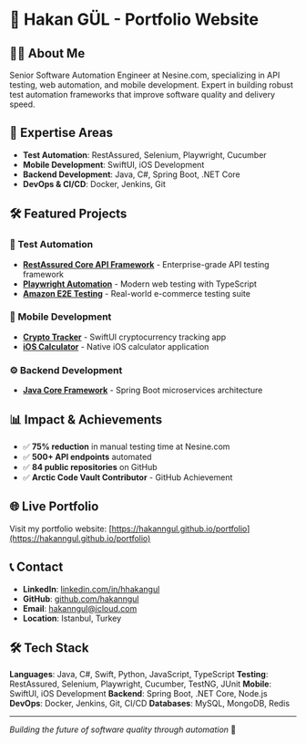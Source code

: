 # 🚀 Hakan GÜL - Portfolio Website

## 👨‍💻 About Me
Senior Software Automation Engineer at Nesine.com, specializing in API testing, web automation, and mobile development. Expert in building robust test automation frameworks that improve software quality and delivery speed.

## 🎯 Expertise Areas
- **Test Automation**: RestAssured, Selenium, Playwright, Cucumber
- **Mobile Development**: SwiftUI, iOS Development
- **Backend Development**: Java, C#, Spring Boot, .NET Core
- **DevOps & CI/CD**: Docker, Jenkins, Git

## 🛠️ Featured Projects

### 🔧 Test Automation
- **[RestAssured Core API Framework](https://github.com/hakanngul/RestAssureCoreApiProject)** - Enterprise-grade API testing framework
- **[Playwright Automation](https://github.com/hakanngul/playwright-allure-demo)** - Modern web testing with TypeScript
- **[Amazon E2E Testing](https://github.com/hakanngul/AmazonTestProduct)** - Real-world e-commerce testing suite

### 📱 Mobile Development
- **[Crypto Tracker](https://github.com/hakanngul/Crypto-SwiftUi)** - SwiftUI cryptocurrency tracking app
- **[iOS Calculator](https://github.com/hakanngul/calculator-app-swift)** - Native iOS calculator application

### ⚙️ Backend Development
- **[Java Core Framework](https://github.com/hakanngul/nextus-core)** - Spring Boot microservices architecture

## 📊 Impact & Achievements
- ✅ **75% reduction** in manual testing time at Nesine.com
- ✅ **500+ API endpoints** automated
- ✅ **84 public repositories** on GitHub
- ✅ **Arctic Code Vault Contributor** - GitHub Achievement

## 🌐 Live Portfolio
Visit my portfolio website: [https://hakanngul.github.io/portfolio](https://hakanngul.github.io/portfolio)

## 📞 Contact
- **LinkedIn**: [linkedin.com/in/hhakangul](https://linkedin.com/in/hhakangul)
- **GitHub**: [github.com/hakanngul](https://github.com/hakanngul)
- **Email**: hakanngul@icloud.com
- **Location**: Istanbul, Turkey

## 🛠️ Tech Stack
**Languages**: Java, C#, Swift, Python, JavaScript, TypeScript
**Testing**: RestAssured, Selenium, Playwright, Cucumber, TestNG, JUnit
**Mobile**: SwiftUI, iOS Development
**Backend**: Spring Boot, .NET Core, Node.js
**DevOps**: Docker, Jenkins, Git, CI/CD
**Databases**: MySQL, MongoDB, Redis

---
*Building the future of software quality through automation* 🚀
